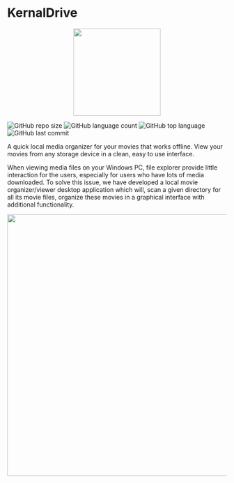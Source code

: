 # KernalDrive

<p align="center">
  <img width="200" src="https://i.imgur.com/WAvZXLk.gif">
</p>

![GitHub repo size](https://img.shields.io/github/repo-size/Fossilia/KernalDrive?style=plastic)
![GitHub language count](https://img.shields.io/github/languages/count/Fossilia/KernalDrive?style=plastic)
![GitHub top language](https://img.shields.io/github/languages/top/Fossilia/KernalDrive?style=plastic)
![GitHub last commit](https://img.shields.io/github/last-commit/Fossilia/KernalDrive?color=red&style=plastic)

A quick local media organizer for your movies that works offline. View your movies from any storage device in a clean, easy to use interface.

When viewing media files on your Windows PC, file explorer provide little interaction for the users, especially for users who have lots of media downloaded. To solve this issue, we have developed a local movie organizer/viewer desktop application which will, scan a given directory for all its movie files, organize these movies in a graphical interface with additional functionality. 

<img src="https://i.imgur.com/9iTPTRp.jpeg" width="600">
